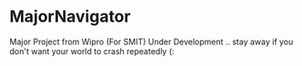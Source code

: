 # MajorNavigator
Major Project from Wipro (For SMIT)
Under Development .. stay away if you don't want your world to crash repeatedly (:
